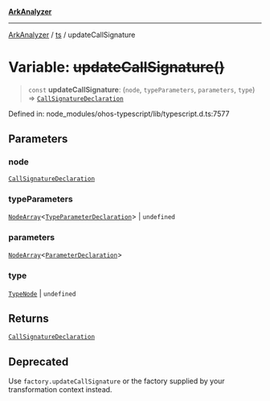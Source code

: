 [**ArkAnalyzer**](../../../../README.md)

***

[ArkAnalyzer](../../../../globals.md) / [ts](../README.md) / updateCallSignature

# Variable: ~~updateCallSignature()~~

> `const` **updateCallSignature**: (`node`, `typeParameters`, `parameters`, `type`) => [`CallSignatureDeclaration`](../interfaces/CallSignatureDeclaration.md)

Defined in: node\_modules/ohos-typescript/lib/typescript.d.ts:7577

## Parameters

### node

[`CallSignatureDeclaration`](../interfaces/CallSignatureDeclaration.md)

### typeParameters

[`NodeArray`](../interfaces/NodeArray.md)\<[`TypeParameterDeclaration`](../interfaces/TypeParameterDeclaration.md)\> | `undefined`

### parameters

[`NodeArray`](../interfaces/NodeArray.md)\<[`ParameterDeclaration`](../interfaces/ParameterDeclaration.md)\>

### type

[`TypeNode`](../interfaces/TypeNode.md) | `undefined`

## Returns

[`CallSignatureDeclaration`](../interfaces/CallSignatureDeclaration.md)

## Deprecated

Use `factory.updateCallSignature` or the factory supplied by your transformation context instead.
